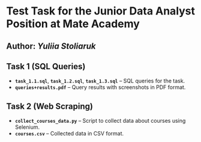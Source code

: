 # Test Task for the Junior Data Analyst Position at Mate Academy  

## Author: _Yuliia Stoliaruk_  

## Task 1 (SQL Queries)  
- **`task_1.1.sql`**, **`task_1.2.sql`**, **`task_1.3.sql`** – SQL queries for the task.  
- **`queries+results.pdf`** – Query results with screenshots in PDF format.  

## Task 2 (Web Scraping)  
- **`collect_courses_data.py`** – Script to collect data about courses using Selenium.  
- **`courses.csv`** – Collected data in CSV format.  
